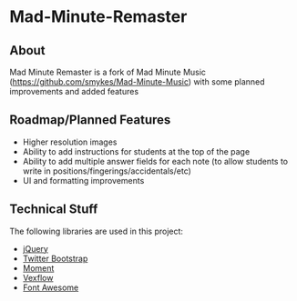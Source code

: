 Mad-Minute-Remaster
================

## About
Mad Minute Remaster is a fork of Mad Minute Music (https://github.com/smykes/Mad-Minute-Music) with some planned improvements and added features

## Roadmap/Planned Features
* Higher resolution images
* Ability to add instructions for students at the top of the page
* Ability to add multiple answer fields for each note (to allow students to write in positions/fingerings/accidentals/etc)
* UI and formatting improvements

## Technical Stuff
The following libraries are used in this project:
* [jQuery](http://jquery.com)
* [Twitter Bootstrap](http://twitter.github.io/bootstrap/)
* [Moment](http://momentjs.com)
* [Vexflow](http://vexflow.com/)
* [Font Awesome](http://fortawesome.github.io/Font-Awesome/)

